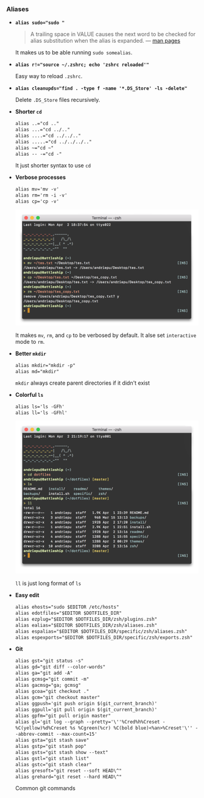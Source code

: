 ### Aliases

- **`alias sudo="sudo "`**

  > A trailing space in VALUE causes the next word to be checked for alias substitution when the alias is expanded.
  — [man pages](http://www.linuxcommand.org/lc3_man_pages/aliash.html)

  It makes us to be able running `sudo somealias`.

- **`alias r!="source ~/.zshrc; echo 'zshrc reloaded'"`**

  Easy way to reload `.zshrc`.

- **`alias cleanupds="find . -type f -name '*.DS_Store' -ls -delete"`**

  Delete `.DS_Store` files recursively.

- **Shorter `cd`**

  ```
  alias ..="cd .."
  alias ...="cd ../.."
  alias ....="cd ../../.."
  alias .....="cd ../../../.."
  alias ~="cd ~"
  alias -- -="cd -"
  ```

  It just shorter syntax to use `cd`

- **Verbose processes**

  ```
  alias mv='mv -v'
  alias rm='rm -i -v'
  alias cp='cp -v'
  ```

  <img src="https://raw.githubusercontent.com/andriepu/screenshots/master/dotfiles/zsh-aliases-verbose.png" width="500" />

  It makes `mv`, `rm`, and `cp` to be verbosed by default. It alse set `interactive` mode to `rm`.

- **Better `mkdir`**

  ```
  alias mkdir="mkdir -p"
  alias md="mkdir"
  ```

  `mkdir` always create parent directories if it didn't exist

- **Colorful `ls`**

  ```
  alias ls='ls -GFh'
  alias ll='ls -GFhl'
  ```

  <img src="https://raw.githubusercontent.com/andriepu/screenshots/master/dotfiles/zsh-aliases-ls.png" width="500" />

  `ll` is just long format of `ls`

- **Easy edit**

  ```
  alias ehosts="sudo $EDITOR /etc/hosts"
  alias edotfiles="$EDITOR $DOTFILES_DIR"
  alias ezplug="$EDITOR $DOTFILES_DIR/zsh/plugins.zsh"
  alias ealias="$EDITOR $DOTFILES_DIR/zsh/aliases.zsh"
  alias espalias="$EDITOR $DOTFILES_DIR/specific/zsh/aliases.zsh"
  alias espexports="$EDITOR $DOTFILES_DIR/specific/zsh/exports.zsh"
  ```

- **Git**

  ```
  alias gst="git status -s"
  alias gd="git diff --color-words"
  alias ga="git add -A"
  alias gcmsg="git commit -m"
  alias gacmsg="ga; gcmsg"
  alias gcoa="git checkout ."
  alias gcm="git checkout master"
  alias ggpush='git push origin $(git_current_branch)'
  alias ggpull='git pull origin $(git_current_branch)'
  alias gpfm="git pull origin master"
  alias gl='git log --graph --pretty='\''%Cred%h%Creset -%C(yellow)%d%Creset %s %Cgreen(%cr) %C(bold blue)<%an>%Creset'\'' --abbrev-commit --max-count=15'
  alias gsta="git stash save"
  alias gstp="git stash pop"
  alias gsts="git stash show --text"
  alias gstl="git stash list"
  alias gstc="git stash clear"
  alias gresoft="git reset --soft HEAD\^"
  alias grehard="git reset --hard HEAD\^"
  ```

  Common git commands

